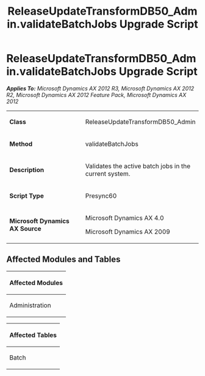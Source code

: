 ﻿---
title: ReleaseUpdateTransformDB50_Admin.validateBatchJobs Upgrade Script
TOCTitle: ReleaseUpdateTransformDB50_Admin.validateBatchJobs Upgrade Script
ms:assetid: b1bc4d66-79ee-60af-7cd2-4b8336fd5c84
ms:mtpsurl: https://msdn.microsoft.com/en-us/library/JJ736893(v=AX.60)
ms:contentKeyID: 49710577
ms.date: 05/18/2015
mtps_version: v=AX.60
---

# ReleaseUpdateTransformDB50\_Admin.validateBatchJobs Upgrade Script 


_**Applies To:** Microsoft Dynamics AX 2012 R3, Microsoft Dynamics AX 2012 R2, Microsoft Dynamics AX 2012 Feature Pack, Microsoft Dynamics AX 2012_

<table>
<colgroup>
<col style="width: 50%" />
<col style="width: 50%" />
</colgroup>
<tbody>
<tr class="odd">
<td><p><strong>Class</strong></p></td>
<td><p>ReleaseUpdateTransformDB50_Admin</p></td>
</tr>
<tr class="even">
<td><p><strong>Method</strong></p></td>
<td><p>validateBatchJobs</p></td>
</tr>
<tr class="odd">
<td><p><strong>Description</strong></p></td>
<td><p>Validates the active batch jobs in the current system.</p></td>
</tr>
<tr class="even">
<td><p><strong>Script Type</strong></p></td>
<td><p>Presync60</p></td>
</tr>
<tr class="odd">
<td><p><strong>Microsoft Dynamics AX Source</strong></p></td>
<td><p>Microsoft Dynamics AX 4.0</p>
<p>Microsoft Dynamics AX 2009</p></td>
</tr>
</tbody>
</table>


## Affected Modules and Tables

<table>
<colgroup>
<col style="width: 100%" />
</colgroup>
<thead>
<tr class="header">
<th><p>Affected Modules</p></th>
</tr>
</thead>
<tbody>
<tr class="odd">
<td><p>Administration</p></td>
</tr>
</tbody>
</table>


<table>
<colgroup>
<col style="width: 100%" />
</colgroup>
<thead>
<tr class="header">
<th><p>Affected Tables</p></th>
</tr>
</thead>
<tbody>
<tr class="odd">
<td><p>Batch</p></td>
</tr>
</tbody>
</table>

  


